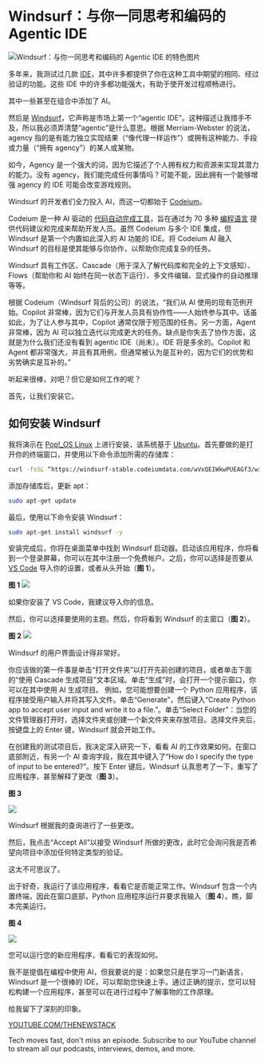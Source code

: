 # Windsurf：与你一同思考和编码的 Agentic IDE

![Windsurf：与你一同思考和编码的 Agentic IDE 的特色图片](https://cdn.thenewstack.io/media/2025/01/1beac1f7-getty-images-b2lu5f9rohq-unsplash-1024x662.jpg)

多年来，我测试过几款 [IDE](https://thenewstack.io/best-open-source-ides/)，其中许多都提供了你在这种工具中期望的相同、经过验证的功能。这些 IDE 中的许多都功能强大，有助于使开发过程顺畅进行。

其中一些甚至在组合中添加了 AI。

然后是 [Windsurf](https://windsurfai.org/)，它声称是市场上第一个“agentic IDE”。这种描述让我措手不及，所以我必须弄清楚“agentic”是什么意思。根据 Merriam-Webster 的说法，agency 指的是有能力独立实现结果（“像代理一样运作”）或拥有这种能力、手段或力量（“拥有 agency”）的某人或某物。

如今，Agency 是一个强大的词，因为它描述了个人拥有权力和资源来实现其潜力的能力。没有 agency，我们能完成任何事情吗？可能不能，因此拥有一个能够增强 agency 的 IDE 可能会改变游戏规则。

Windsurf 的开发者们全力投入 AI，而这一切都始于 [Codeium](https://codeium.com/)。

Codeium 是一种 AI 驱动的 [代码自动完成工具](https://thenewstack.io/ai-code-assistants-are-moving-beyond-auto-complete-heres-whats-next/)，旨在通过为 70 多种 [编程语言](https://thenewstack.io/programming-languages/) 提供代码建议和完成来帮助开发人员。虽然 Codeium 与多个 IDE 集成，但 Windsurf 是第一个内置如此深入的 AI 功能的 IDE。将 Codeium AI 融入 Windsurf 的目标是使其能够与你协作，以帮助你完成复杂的任务。

Windsurf 具有工作区、Cascade（用于深入了解代码库和完全的上下文感知）、Flows（帮助你和 AI 始终在同一状态下运行）、多文件编辑、显式操作的自动推理等等。

根据 Codeium（Windsurf 背后的公司）的说法，“我们从 AI 使用的现有范例开始。Copilot 非常棒，因为它们与开发人员具有协作性——人始终参与其中。话虽如此，为了让人参与其中，Copilot 通常仅限于短范围的任务。另一方面，Agent 非常棒，因为 AI 可以独立迭代以完成更大的任务。缺点是你失去了协作方面，这就是为什么我们还没有看到 agentic IDE（尚未）。IDE 将是多余的。Copilot 和 Agent 都非常强大，并且有其用例，但通常被认为是互补的，因为它们的优势和劣势确实是互补的。”

听起来很棒，对吧？但它是如何工作的呢？

首先，让我们安装它。

## 如何安装 Windsurf

我将演示在 [Pop!_OS Linux](https://thenewstack.io/pop_os-one-of-the-best-linux-distros-for-creators-of-all-types/) 上进行安装，该系统基于 [Ubuntu](https://thenewstack.io/10-reasons-to-choose-ubuntu-server-over-the-competition/)。首先要做的是打开你的终端窗口，并使用以下命令添加所需的存储库：

```bash
curl -fsSL “https://windsurf-stable.codeiumdata.com/wVxQEIWkwPUEAGf3/windsurf.gpg” | sudo gpg –dearmor -o /usr/share/keyrings/windsurf-stable-archive-keyring.gpg echo “deb [signed-by=/usr/share/keyrings/windsurf-stable-archive-keyring.gpg arch=amd64] https://windsurf-stable.codeiumdata.com/wVxQEIWkwPUEAGf3/apt stable main” | sudo tee /etc/apt/sources.list.d/windsurf.list > /dev/null
```

添加存储库后，更新 apt：

```bash
sudo apt-get update
```

最后，使用以下命令安装 Windsurf：

```bash
sudo apt-get install windsurf -y
```

安装完成后，你将在桌面菜单中找到 Windsurf 启动器。启动该应用程序，你将看到一个登录屏幕，你可以在其中注册一个免费帐户。之后，你可以选择是否要从 [VS Code](https://thenewstack.io/microsoft-makes-github-copilot-free-in-vs-code/) 导入你的设置，或者从头开始（**图 1**）。

**图 1**
![](https://cdn.thenewstack.io/media/2025/01/ddd04c61-windsurfer1.jpg)

如果你安装了 VS Code，我建议导入你的信息。

然后，你可以选择要使用的主题。然后，你将看到 Windsurf 的主窗口（**图 2**）。

**图 2**
![](https://cdn.thenewstack.io/media/2025/01/5fca8da5-windsurfermain.jpg)

Windsurf 的用户界面设计得非常好。

你应该做的第一件事是单击“打开文件夹”以打开先前创建的项目，或者单击下面的“使用 Cascade 生成项目”文本区域。单击“生成”时，会打开一个提示窗口，你可以在其中使用 AI 生成项目。
例如，您可能想要创建一个 Python 应用程序，该程序接受用户输入并将其写入文件。单击“Generate”，然后键入“Create Python app to accept user input and write it to a file.”。单击“Select Folder”：当您的文件管理器打开时，选择文件夹或创建一个新文件夹来存放项目。选择文件夹后，按键盘上的 Enter 键，Windsurf 就会开始工作。

在创建我的测试项目后，我决定深入研究一下，看看 AI 的工作效果如何。在窗口底部附近，有另一个 AI 查询字段，我在其中键入了“How do I specify the type of input to be entered?”。按下 Enter 键后，Windsurf 认真思考了一下，重写了应用程序，甚至解释了更改（**图 3**）。

**图 3**

![](https://cdn.thenewstack.io/media/2025/01/01b7ffaa-windsurferupdate.jpg)

Windsurf 根据我的查询进行了一些更改。

然后，我点击“Accept All”以接受 Windsurf 所做的更改，此时它会询问我是否希望向项目中添加任何特定类型的验证。

这太不可思议了。

出于好奇，我运行了该应用程序，看看它是否能正常工作。Windsurf 包含一个内置终端，因此在窗口底部，Python 应用程序运行并要求我输入（**图 4**）。瞧，脚本完美运行。

**图 4**

![](https://cdn.thenewstack.io/media/2025/01/968cce73-windsurferouput.jpg)

您可以运行您的新应用程序，看看它的表现如何。

我不是提倡在编程中使用 AI，但我要说的是：如果您只是在学习一门新语言，Windsurf 是一个很棒的 IDE，可以帮助您快速上手。通过正确的提示，您可以轻松构建一个应用程序，甚至可以在进行过程中了解事物的工作原理。

给我留下了深刻的印象。

[YOUTUBE.COM/THENEWSTACK](https://youtube.com/thenewstack?sub_confirmation=1)

Tech moves fast, don't miss an episode. Subscribe to our YouTube channel to stream all our podcasts, interviews, demos, and more.